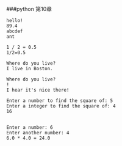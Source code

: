 ###python 第10章
```
hello!
89.4
abcdef
ant

```
```
1 / 2 = 0.5
1/2=0.5
```
```
Where do you live? 
I live in Boston.
```
```
Where do you live? 
!
I hear it's nice there!

```
```
Enter a number to find the square of: 5
Enter a integer to find the square of: 4
16


```
```
Enter a number: 6
Enter another number: 4
6.0 * 4.0 = 24.0

```

